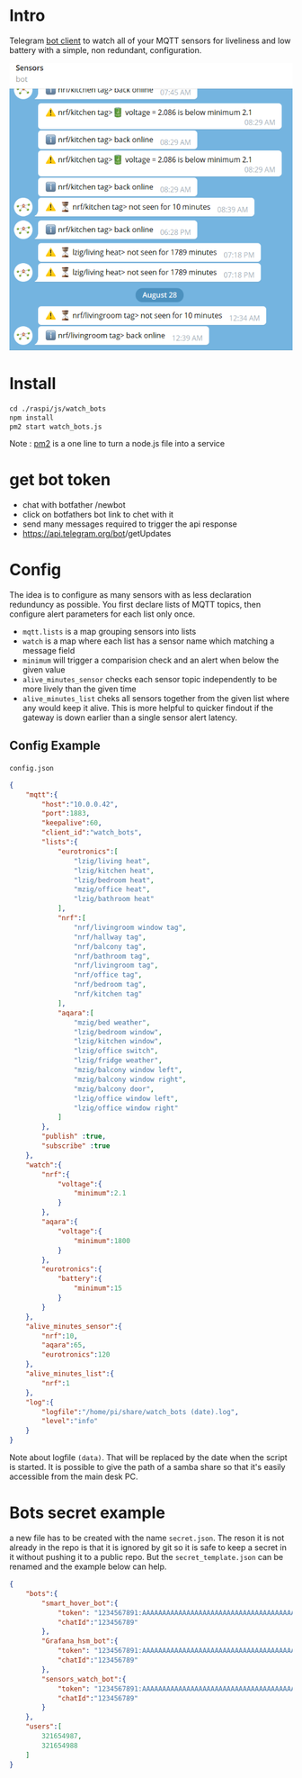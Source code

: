 # Intro
Telegram [bot client](https://github.com/telegraf/telegraf) to watch all of your MQTT sensors for liveliness and low battery with a simple, non redundant, configuration.

<img src="./watch_bots.png">


# Install

    cd ./raspi/js/watch_bots
    npm install
    pm2 start watch_bots.js

Note : [pm2](https://pm2.keymetrics.io/docs/usage/quick-start/) is a one line to turn a node.js file into a service

# get bot token
* chat with botfather /newbot
* click on botfathers bot link to chet with it
* send many messages required to trigger the api response
* https://api.telegram.org/bot<YourBOTToken>/getUpdates

# Config
The idea is to configure as many sensors with as less declaration redunduncy as possible. You first declare lists of MQTT topics, then configure alert parameters for each list only once.

* `mqtt.lists` is a map grouping sensors into lists
* `watch` is a map where each list has a sensor name which matching a message field
* `minimum` will trigger a comparision check and an alert when below the given value
* `alive_minutes_sensor` checks each sensor topic independently to be more lively than the given time
* `alive_minutes_list` cheks all sensors together from the given list where any would keep it alive. This is more helpful to quicker findout if the gateway is down earlier than a single sensor alert latency.

## Config Example
`config.json`
```json
{  
    "mqtt":{
        "host":"10.0.0.42",
        "port":1883,
        "keepalive":60,
        "client_id":"watch_bots",
        "lists":{
            "eurotronics":[
                "lzig/living heat",
                "lzig/kitchen heat",
                "lzig/bedroom heat",
                "mzig/office heat",
                "lzig/bathroom heat"
            ],
            "nrf":[
                "nrf/livingroom window tag",
                "nrf/hallway tag",
                "nrf/balcony tag",
                "nrf/bathroom tag",
                "nrf/livingroom tag",
                "nrf/office tag",
                "nrf/bedroom tag",
                "nrf/kitchen tag"
            ],
            "aqara":[
                "mzig/bed weather",
                "lzig/bedroom window",
                "lzig/kitchen window",
                "lzig/office switch",
                "lzig/fridge weather",
                "mzig/balcony window left",
                "mzig/balcony window right",
                "mzig/balcony door",
                "lzig/office window left",
                "lzig/office window right"
            ]
        },
        "publish" :true,
        "subscribe" :true
    },
    "watch":{
        "nrf":{
            "voltage":{
                "minimum":2.1
            }
        },
        "aqara":{
            "voltage":{
                "minimum":1800
            }
        },
        "eurotronics":{
            "battery":{
                "minimum":15
            }
        }
    },
    "alive_minutes_sensor":{
        "nrf":10,
        "aqara":65,
        "eurotronics":120
    },
    "alive_minutes_list":{
        "nrf":1
    },
    "log":{
        "logfile":"/home/pi/share/watch_bots (date).log",
        "level":"info"
    }
}
```

Note about logfile `(data)`. That will be replaced by the date when the script is started. It is possible to give the path of a samba share so that it's easily accessible from the main desk PC.
# Bots secret example
a new file has to be created with the name `secret.json`. The reson it is not already in the repo is that it is ignored by git so it is safe to keep a secret in it without pushing it to a public repo. But the `secret_template.json` can be renamed and the example below can help.
```json
{
    "bots":{
        "smart_hover_bot":{
            "token": "1234567891:AAAAAAAAAAAAAAAAAAAAAAAAAAAAAAAAAAAAAAAA",
            "chatId":"123456789"
        },
        "Grafana_hsm_bot":{
            "token": "1234567891:AAAAAAAAAAAAAAAAAAAAAAAAAAAAAAAAAAAAAAAA",
            "chatId":"123456789"
        },
        "sensors_watch_bot":{
            "token": "1234567891:AAAAAAAAAAAAAAAAAAAAAAAAAAAAAAAAAAAAAAAA",
            "chatId":"123456789"
        }
    },
    "users":[
        321654987,
        321654988
    ]
}
```
